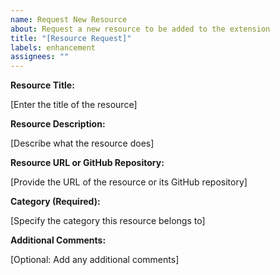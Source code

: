 ```yaml
---
name: Request New Resource
about: Request a new resource to be added to the extension
title: "[Resource Request]"
labels: enhancement
assignees: ""
---
```


**Resource Title:**

[Enter the title of the resource]

**Resource Description:**

[Describe what the resource does]

**Resource URL or GitHub Repository:**

[Provide the URL of the resource or its GitHub repository]

**Category (Required):**

[Specify the category this resource belongs to]

**Additional Comments:**

[Optional: Add any additional comments]
